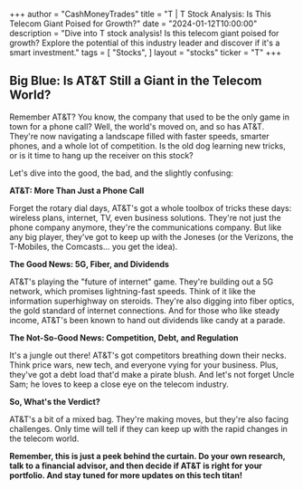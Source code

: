 +++
author = "CashMoneyTrades"
title = "T |  T Stock Analysis: Is This Telecom Giant Poised for Growth?"
date = "2024-01-12T10:00:00"
description = "Dive into T stock analysis! Is this telecom giant poised for growth? Explore the potential of this industry leader and discover if it's a smart investment."
tags = [
"Stocks",
]
layout = "stocks"
ticker = "T"
+++
        


## Big Blue: Is AT&T Still a Giant in the Telecom World?

Remember AT&T? You know, the company that used to be the only game in town for a phone call? Well, the world's moved on, and so has AT&T. They're now navigating a landscape filled with faster speeds, smarter phones, and a whole lot of competition.  Is the old dog learning new tricks, or is it time to hang up the receiver on this stock?

Let's dive into the good, the bad, and the slightly confusing:

**AT&T: More Than Just a Phone Call**

Forget the rotary dial days, AT&T's got a whole toolbox of tricks these days: wireless plans, internet, TV, even business solutions.  They're not just the phone company anymore, they're the communications company.  But like any big player, they've got to keep up with the Joneses (or the Verizons, the T-Mobiles, the Comcasts... you get the idea).

**The Good News:  5G, Fiber, and Dividends**

AT&T's playing the "future of internet" game. They're building out a 5G network, which promises lightning-fast speeds.  Think of it like the information superhighway on steroids.  They're also digging into fiber optics, the gold standard of internet connections.  And for those who like steady income, AT&T's been known to hand out dividends like candy at a parade.

**The Not-So-Good News:  Competition, Debt, and Regulation**

It's a jungle out there!  AT&T's got competitors breathing down their necks.  Think price wars, new tech, and everyone vying for your business.  Plus, they've got a debt load that'd make a pirate blush.  And let's not forget Uncle Sam; he loves to keep a close eye on the telecom industry.

**So, What's the Verdict?**

AT&T's a bit of a mixed bag. They're making moves, but they're also facing challenges.  Only time will tell if they can keep up with the rapid changes in the telecom world.  

**Remember, this is just a peek behind the curtain. Do your own research, talk to a financial advisor, and then decide if AT&T is right for your portfolio.  And stay tuned for more updates on this tech titan!** 

        